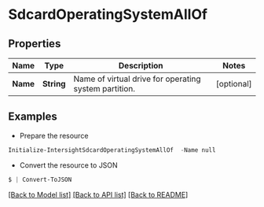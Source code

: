 # SdcardOperatingSystemAllOf
## Properties

Name | Type | Description | Notes
------------ | ------------- | ------------- | -------------
**Name** | **String** | Name of virtual drive for operating system partition. | [optional] 

## Examples

- Prepare the resource
```powershell
Initialize-IntersightSdcardOperatingSystemAllOf  -Name null
```

- Convert the resource to JSON
```powershell
$ | Convert-ToJSON
```

[[Back to Model list]](../README.md#documentation-for-models) [[Back to API list]](../README.md#documentation-for-api-endpoints) [[Back to README]](../README.md)

